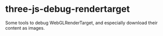 # three-js-debug-rendertarget
Some tools to debug WebGLRenderTarget, and especially download their content as images. 
